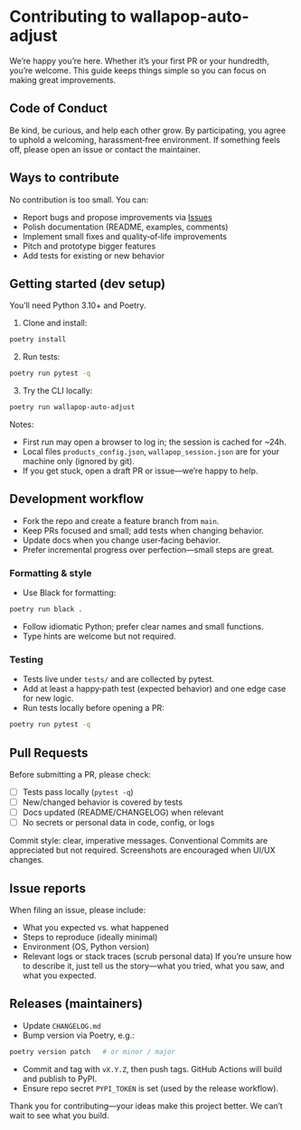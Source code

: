# Contributing to wallapop-auto-adjust

We’re happy you’re here. Whether it’s your first PR or your hundredth, you’re welcome. This guide keeps things simple so you can focus on making great improvements.

## Code of Conduct
Be kind, be curious, and help each other grow. By participating, you agree to uphold a welcoming, harassment‑free environment. If something feels off, please open an issue or contact the maintainer.

## Ways to contribute
No contribution is too small. You can:
- Report bugs and propose improvements via [Issues](https://github.com/Alexander-Serov/wallapop-auto-adjust/issues)
- Polish documentation (README, examples, comments)
- Implement small fixes and quality‑of‑life improvements
- Pitch and prototype bigger features
- Add tests for existing or new behavior

## Getting started (dev setup)
You’ll need Python 3.10+ and Poetry.

1) Clone and install:
```bash
poetry install
```
2) Run tests:
```bash
poetry run pytest -q
```
3) Try the CLI locally:
```bash
poetry run wallapop-auto-adjust
```
Notes:
- First run may open a browser to log in; the session is cached for ~24h.
- Local files `products_config.json`, `wallapop_session.json` are for your machine only (ignored by git).
- If you get stuck, open a draft PR or issue—we’re happy to help.

## Development workflow
- Fork the repo and create a feature branch from `main`.
- Keep PRs focused and small; add tests when changing behavior.
- Update docs when you change user‑facing behavior.
- Prefer incremental progress over perfection—small steps are great.

### Formatting & style
- Use Black for formatting:
```bash
poetry run black .
```
- Follow idiomatic Python; prefer clear names and small functions.
- Type hints are welcome but not required.

### Testing
- Tests live under `tests/` and are collected by pytest.
- Add at least a happy‑path test (expected behavior) and one edge case for new logic.
- Run tests locally before opening a PR:
```bash
poetry run pytest -q
```

## Pull Requests
Before submitting a PR, please check:
- [ ] Tests pass locally (`pytest -q`)
- [ ] New/changed behavior is covered by tests
- [ ] Docs updated (README/CHANGELOG) when relevant
- [ ] No secrets or personal data in code, config, or logs

Commit style: clear, imperative messages. Conventional Commits are appreciated but not required. Screenshots are encouraged when UI/UX changes.

## Issue reports
When filing an issue, please include:
- What you expected vs. what happened
- Steps to reproduce (ideally minimal)
- Environment (OS, Python version)
- Relevant logs or stack traces (scrub personal data)
If you’re unsure how to describe it, just tell us the story—what you tried, what you saw, and what you expected.

## Releases (maintainers)
- Update `CHANGELOG.md`
- Bump version via Poetry, e.g.:
```bash
poetry version patch   # or minor / major
```
- Commit and tag with `vX.Y.Z`, then push tags. GitHub Actions will build and publish to PyPI.
- Ensure repo secret `PYPI_TOKEN` is set (used by the release workflow).

Thank you for contributing—your ideas make this project better. We can’t wait to see what you build.
